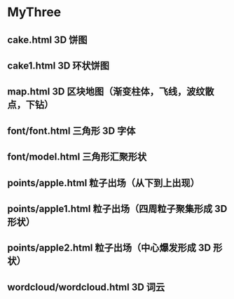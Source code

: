 # MyThree

## cake.html 3D 饼图

## cake1.html 3D 环状饼图

## map.html 3D 区块地图（渐变柱体，飞线，波纹散点，下钻）

## font/font.html 三角形 3D 字体

## font/model.html 三角形汇聚形状

## points/apple.html 粒子出场（从下到上出现）

## points/apple1.html 粒子出场（四周粒子聚集形成 3D 形状）

## points/apple2.html 粒子出场（中心爆发形成 3D 形状）

## wordcloud/wordcloud.html 3D 词云
